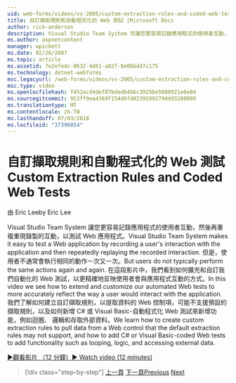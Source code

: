 ```yaml
---
uid: web-forms/videos/vs-2005/custom-extraction-rules-and-coded-web-tests
title: 自訂擷取規則和自動程式化的 Web 測試 |Microsoft Docs
author: rick-anderson
description: Visual Studio Team System 可讓您更容易記錄應用程式的使用者互動，然後再重複地重現 re 來測試 Web 應用程式...
ms.author: aspnetcontent
manager: wpickett
ms.date: 02/26/2007
ms.topic: article
ms.assetid: 7e2efe4c-8632-4d61-a82f-8e0bbd47c175
ms.technology: dotnet-webforms
msc.legacyurl: /web-forms/videos/vs-2005/custom-extraction-rules-and-coded-web-tests
msc.type: video
ms.openlocfilehash: f452acd4def87bdadb4b6c3925be5088921e6e84
ms.sourcegitcommit: 953ff9ea4369f154d6fd0239599279ddd3280009
ms.translationtype: MT
ms.contentlocale: zh-TW
ms.lasthandoff: 07/03/2018
ms.locfileid: "37396054"
---
```

<a name="custom-extraction-rules-and-coded-web-tests"></a><span data-ttu-id="92be7-103">自訂擷取規則和自動程式化的 Web 測試</span><span class="sxs-lookup"><span data-stu-id="92be7-103">Custom Extraction Rules and Coded Web Tests</span></span>
====================
<span data-ttu-id="92be7-104">由 Eric Lee</span><span class="sxs-lookup"><span data-stu-id="92be7-104">by Eric Lee</span></span>

<span data-ttu-id="92be7-105">Visual Studio Team System 讓您更容易記錄應用程式的使用者互動，然後再重複重現錄製的互動，以測試 Web 應用程式。</span><span class="sxs-lookup"><span data-stu-id="92be7-105">Visual Studio Team System makes it easy to test a Web application by recording a user's interaction with the application and then repeatedly replaying the recorded interaction.</span></span> <span data-ttu-id="92be7-106">但是，使用者不通常會執行相同的動作一次又一次。</span><span class="sxs-lookup"><span data-stu-id="92be7-106">But users do not typically perform the same actions again and again.</span></span> <span data-ttu-id="92be7-107">在這段影片中，我們看到如何擴充和自訂我們自動化的 Web 測試，以更精確地反映使用者會與應用程式互動的方式。</span><span class="sxs-lookup"><span data-stu-id="92be7-107">In this video we see how to extend and customize our automated Web tests to more accurately reflect the way a user would interact with the application.</span></span> <span data-ttu-id="92be7-108">我們了解如何建立自訂擷取規則，以提取資料的 Web 控制項，可能不支援預設的擷取規則，以及如何新增 C# 或 Visual Basic-自動程式化 Web 測試來新增功能，例如迴圈、 邏輯和存取外部資料。</span><span class="sxs-lookup"><span data-stu-id="92be7-108">We learn how to create custom extraction rules to pull data from a Web control that the default extraction rules may not support, and how to add C# or Visual Basic-coded Web tests to add functionality such as looping, logic, and accessing external data.</span></span>

[<span data-ttu-id="92be7-109">&#9654;觀看影片 （12 分鐘）</span><span class="sxs-lookup"><span data-stu-id="92be7-109">&#9654; Watch video (12 minutes)</span></span>](https://channel9.msdn.com/Blogs/ASP-NET-Site-Videos/custom-extraction-rules-and-coded-web-tests)

> [!div class="step-by-step"]
> <span data-ttu-id="92be7-110">[上一頁](code-coverage-of-automated-tests.md)
> [下一頁](the-effects-of-caching.md)</span><span class="sxs-lookup"><span data-stu-id="92be7-110">[Previous](code-coverage-of-automated-tests.md)
[Next](the-effects-of-caching.md)</span></span>
